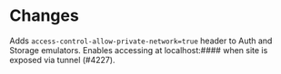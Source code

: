 # Changes

Adds `access-control-allow-private-network=true` header to Auth and Storage emulators. Enables accessing at localhost:#### when site is exposed via tunnel (#4227).